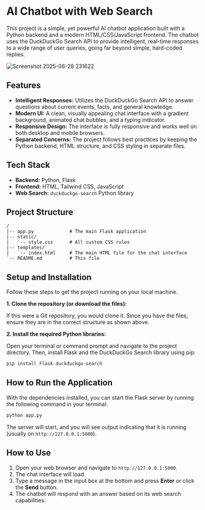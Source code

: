 
# AI Chatbot with Web Search

This project is a simple, yet powerful AI chatbot application built with a Python backend and a modern HTML/CSS/JavaScript frontend. The chatbot uses the DuckDuckGo Search API to provide intelligent, real-time responses to a wide range of user queries, going far beyond simple, hard-coded replies.

![Screenshot 2025-06-28 231622](https://github.com/user-attachments/assets/e2465e60-3eda-4cb4-9c8a-3b8d267f3174)


## Features

- **Intelligent Responses:** Utilizes the DuckDuckGo Search API to answer questions about current events, facts, and general knowledge.
- **Modern UI:** A clean, visually appealing chat interface with a gradient background, animated chat bubbles, and a typing indicator.
- **Responsive Design:** The interface is fully responsive and works well on both desktop and mobile browsers.
- **Separated Concerns:** The project follows best practices by keeping the Python backend, HTML structure, and CSS styling in separate files.

## Tech Stack

- **Backend:** Python, Flask
- **Frontend:** HTML, Tailwind CSS, JavaScript
- **Web Search:** `duckduckgo-search` Python library

## Project Structure

```
/
|-- app.py             # The main Flask application
|-- static/
|   `-- style.css      # All custom CSS rules
|-- templates/
|   `-- index.html     # The main HTML file for the chat interface
`-- README.md          # This file
```

## Setup and Installation

Follow these steps to get the project running on your local machine.

**1. Clone the repository (or download the files):**

If this were a Git repository, you would clone it. Since you have the files, ensure they are in the correct structure as shown above.

**2. Install the required Python libraries:**

Open your terminal or command prompt and navigate to the project directory. Then, install Flask and the DuckDuckGo Search library using pip:

```bash
pip install Flask duckduckgo-search
```

## How to Run the Application

With the dependencies installed, you can start the Flask server by running the following command in your terminal:

```bash
python app.py
```

The server will start, and you will see output indicating that it is running (usually on `http://127.0.0.1:5000`).

## How to Use

1.  Open your web browser and navigate to `http://127.0.0.1:5000`.
2.  The chat interface will load.
3.  Type a message in the input box at the bottom and press **Enter** or click the **Send** button.
4.  The chatbot will respond with an answer based on its web search capabilities.

#
